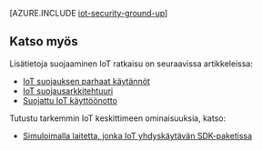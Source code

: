 <properties
 pageTitle="Suojattu IoT ratkaisu alkava ylös | Microsoft Azure"
 description="Tässä artikkelissa kuvataan Microsoft Azure IoT ohjelmiston sisäinen suojaus-ominaisuudet"
 services="iot-hub"
 documentationCenter=""
 authors="YuriDio"
 manager="timlt"
 editor=""/>

<tags
 ms.service="iot-hub"
 ms.devlang="na"
 ms.topic="article"
 ms.tgt_pltfrm="na"
 ms.workload="na"
 ms.date="10/17/2016"
 ms.author="yurid"/>

[AZURE.INCLUDE [iot-security-ground-up](../../includes/iot-security-ground-up.md)]

## <a name="see-also"></a>Katso myös

Lisätietoja suojaaminen IoT ratkaisu on seuraavissa artikkeleissa:

- [IoT suojauksen parhaat käytännöt][lnk-security-best-practices]
- [IoT suojausarkkitehtuuri][lnk-security-architecture]
- [Suojattu IoT käyttöönotto][lnk-security-deployment]

Tutustu tarkemmin IoT keskittimeen ominaisuuksia, katso:

- [Simuloimalla laitetta, jonka IoT yhdyskäytävän SDK-paketissa][lnk-gateway]

[lnk-security-best-practices]: iot-hub-security-best-practices.md
[lnk-security-architecture]: iot-hub-security-architecture.md
[lnk-security-deployment]: iot-hub-security-deployment.md

[lnk-gateway]: iot-hub-linux-gateway-sdk-simulated-device.md